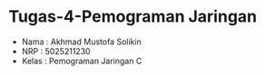 # Tugas-4-Pemograman Jaringan
- Nama : Akhmad Mustofa Solikin
- NRP  : 5025211230
- Kelas : Pemograman Jaringan C
